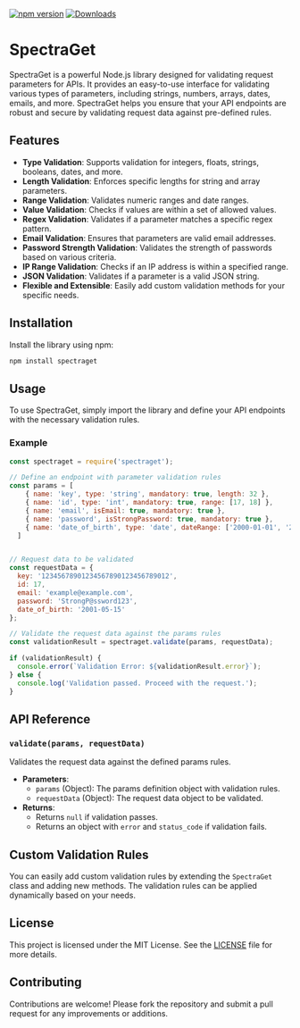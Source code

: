[![npm version](https://img.shields.io/npm/v/spectraget)]([https://www.npmjs.com/package/spectraget](https://www.npmjs.com/package/spectraget))
[![Downloads](https://img.shields.io/npm/dt/spectraget)]([https://www.npmjs.com/package/spectraget)

# SpectraGet

SpectraGet is a powerful Node.js library designed for validating request parameters for APIs. It provides an easy-to-use interface for validating various types of parameters, including strings, numbers, arrays, dates, emails, and more. SpectraGet helps you ensure that your API endpoints are robust and secure by validating request data against pre-defined rules.

## Features

- **Type Validation**: Supports validation for integers, floats, strings, booleans, dates, and more.
- **Length Validation**: Enforces specific lengths for string and array parameters.
- **Range Validation**: Validates numeric ranges and date ranges.
- **Value Validation**: Checks if values are within a set of allowed values.
- **Regex Validation**: Validates if a parameter matches a specific regex pattern.
- **Email Validation**: Ensures that parameters are valid email addresses.
- **Password Strength Validation**: Validates the strength of passwords based on various criteria.
- **IP Range Validation**: Checks if an IP address is within a specified range.
- **JSON Validation**: Validates if a parameter is a valid JSON string.
- **Flexible and Extensible**: Easily add custom validation methods for your specific needs.

## Installation

Install the library using npm:

```bash
npm install spectraget
```

## Usage

To use SpectraGet, simply import the library and define your API endpoints with the necessary validation rules.

### Example

```javascript
const spectraget = require('spectraget');

// Define an endpoint with parameter validation rules
const params = [
    { name: 'key', type: 'string', mandatory: true, length: 32 },
    { name: 'id', type: 'int', mandatory: true, range: [17, 18] },
    { name: 'email', isEmail: true, mandatory: true },
    { name: 'password', isStrongPassword: true, mandatory: true },
    { name: 'date_of_birth', type: 'date', dateRange: ['2000-01-01', '2023-12-31'] }
  ]


// Request data to be validated
const requestData = {
  key: '12345678901234567890123456789012',
  id: 17,
  email: 'example@example.com',
  password: 'StrongP@ssword123',
  date_of_birth: '2001-05-15'
};

// Validate the request data against the params rules
const validationResult = spectraget.validate(params, requestData);

if (validationResult) {
  console.error(`Validation Error: ${validationResult.error}`);
} else {
  console.log('Validation passed. Proceed with the request.');
}
```

## API Reference

### `validate(params, requestData)`

Validates the request data against the defined params rules.

- **Parameters**:
  - `params` (Object): The params definition object with validation rules.
  - `requestData` (Object): The request data object to be validated.
- **Returns**:
  - Returns `null` if validation passes.
  - Returns an object with `error` and `status_code` if validation fails.

## Custom Validation Rules

You can easily add custom validation rules by extending the `SpectraGet` class and adding new methods. The validation rules can be applied dynamically based on your needs.

## License

This project is licensed under the MIT License. See the [LICENSE](LICENSE) file for more details.

## Contributing

Contributions are welcome! Please fork the repository and submit a pull request for any improvements or additions.

